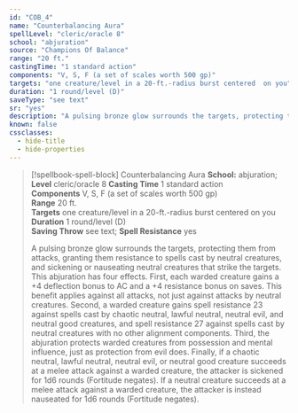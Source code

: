 ```yaml
---
id: "COB_4"
name: "Counterbalancing Aura"
spellLevel: "cleric/oracle 8"
school: "abjuration"
source: "Champions Of Balance"
range: "20 ft."
castingTime: "1 standard action"
components: "V, S, F (a set of scales worth 500 gp)"
targets: "one creature/level in a 20-ft.-radius burst centered  on you"
duration: "1 round/level (D)"
saveType: "see text"
sr: "yes"
description: "A pulsing bronze glow surrounds the targets, protecting them from attacks, granting them resistance to spells cast by neutral creatures, and sickening or nauseating neutral creatures that strike the targets. This abjuration has four effects.  First, each warded creature gains a +4 deflection bonus to AC and a +4 resistance bonus on saves. This benefit applies against all attacks, not just against attacks by neutral creatures.  Second, a warded creature gains spell resistance 23 against spells cast by chaotic neutral, lawful neutral, neutral evil, and neutral good creatures, and spell resistance 27 against spells cast by neutral creatures with no other alignment components.  Third, the abjuration protects warded creatures from possession and mental influence, just as protection from evil does.  Finally, if a chaotic neutral, lawful neutral, neutral evil, or neutral good creature succeeds at a melee attack against a warded creature, the attacker is sickened for 1d6 rounds (Fortitude negates). If a neutral creature succeeds at a melee attack against a warded creature, the attacker is instead nauseated for 1d6 rounds (Fortitude negates)."
known: false
cssclasses:
  - hide-title
  - hide-properties
---
```


> [!spellbook-spell-block] Counterbalancing Aura
> **School:** abjuration; **Level** cleric/oracle 8
> **Casting Time** 1 standard action  
> **Components** V, S, F (a set of scales worth 500 gp)  
> **Range** 20 ft.  
> **Targets** one creature/level in a 20-ft.-radius burst centered  on you  
> **Duration** 1 round/level (D)  
> **Saving Throw** see text; **Spell Resistance** yes
> 
> A pulsing bronze glow surrounds the targets, protecting them from attacks, granting them resistance to spells cast by neutral creatures, and sickening or nauseating neutral creatures that strike the targets. This abjuration has four effects.  First, each warded creature gains a +4 deflection bonus to AC and a +4 resistance bonus on saves. This benefit applies against all attacks, not just against attacks by neutral creatures.  Second, a warded creature gains spell resistance 23 against spells cast by chaotic neutral, lawful neutral, neutral evil, and neutral good creatures, and spell resistance 27 against spells cast by neutral creatures with no other alignment components.  Third, the abjuration protects warded creatures from possession and mental influence, just as protection from evil does.  Finally, if a chaotic neutral, lawful neutral, neutral evil, or neutral good creature succeeds at a melee attack against a warded creature, the attacker is sickened for 1d6 rounds (Fortitude negates). If a neutral creature succeeds at a melee attack against a warded creature, the attacker is instead nauseated for 1d6 rounds (Fortitude negates).